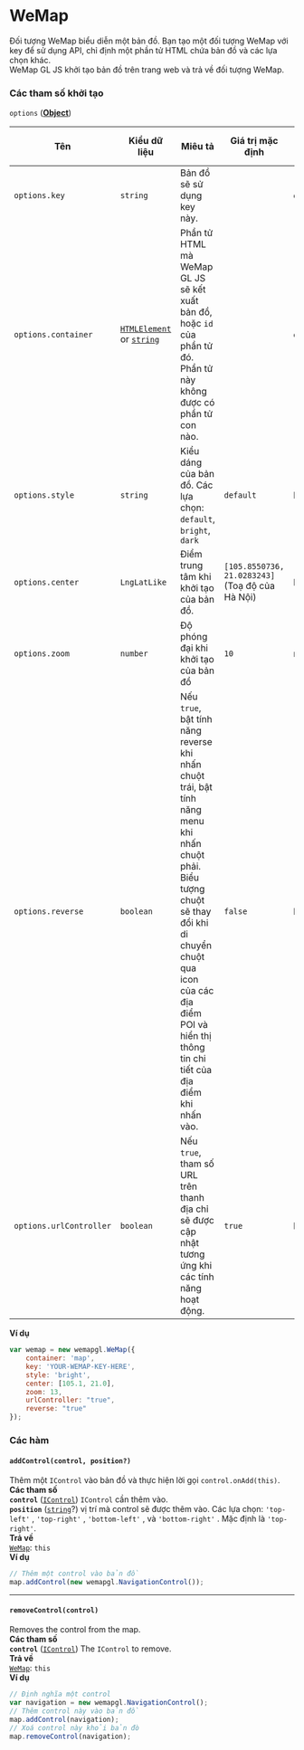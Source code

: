 # WeMap

Đối tượng WeMap biểu diễn một bản đồ. Bạn tạo một đối tượng WeMap với key để sử dụng API, chỉ định một phần tử HTML chứa bản đồ và các lựa chọn khác.  
WeMap GL JS khởi tạo bản đồ trên trang web và trả về đối tượng WeMap.

### Các tham số khởi tạo

`options` (**[Object]()**)

| Tên | Kiểu dữ liệu | Miêu tả | Giá trị mặc định | Bắt buộc có?
| ------------ | ------------ | ------------ | ------------ | ------------ 
| `options.key` | `string` | Bản đồ sẽ sử dụng key này. | | có
| `options.container` | [`HTMLElement`](https://developer.mozilla.org/docs/Web/HTML/Element) or [`string`](https://developer.mozilla.org/docs/Web/JavaScript/Reference/Global_Objects/String) | Phần tử HTML mà WeMap GL JS sẽ kết xuất bản đồ, hoặc `id` của phần tử đó. Phần tử này không được có phần tử con nào. | | có
| `options.style` | `string` | Kiểu dáng của bản đồ. Các lựa chọn: `default`, `bright`, `dark` | `default` | không
| `options.center` | `LngLatLike` | Điểm trung tâm khi khởi tạo của bản đồ. | `[105.8550736, 21.0283243]` (Toạ độ của Hà Nội) | không
| `options.zoom` | `number` | Độ phóng đại khi khởi tạo của bản đồ | `10` | no
| `options.reverse` | `boolean` | Nếu `true`, bật tính năng reverse khi nhấn chuột trái, bật tính năng menu khi nhấn chuột phải. Biểu tượng chuột sẽ thay đổi khi di chuyển chuột qua icon của các địa điểm POI và hiển thị thông tin chi tiết của địa điểm khi nhấn vào. | `false` | không
| `options.urlController` | `boolean` | Nếu `true`, tham số URL trên thanh địa chỉ sẽ được cập nhật tương ứng khi các tính năng hoạt động. | `true` | không

**Ví dụ**
```javascript
var wemap = new wemapgl.WeMap({
    container: 'map',
    key: 'YOUR-WEMAP-KEY-HERE',
    style: 'bright',
    center: [105.1, 21.0],
    zoom: 13,
    urlController: "true",
    reverse: "true"
});
```
### Các hàm

#### `addControl(control, position?)`  
Thêm một `IControl` vào bản đồ và thực hiện lời gọi `control.onAdd(this)`.  
**Các tham số**  
**`control`** ([`IControl`]()) `IControl` cần thêm vào.  
**`position`** ([`string`]()?) vị trí mà control sẽ được thêm vào. Các lựa chọn: `'top-left'` , `'top-right'` , `'bottom-left'` , và `'bottom-right'` . Mặc định là `'top-right'`.  
**Trả về**  
[`WeMap`](#wemap): `this`  
**Ví dụ**

```javascript
// Thêm một control vào bản đồ
map.addControl(new wemapgl.NavigationControl());
```

---

#### `removeControl(control)`  
Removes the control from the map.  
**Các tham số**  
**`control`** ([`IControl`]()) The `IControl` to remove.  
**Trả về**  
[`WeMap`](#wemap): `this`  
**Ví dụ**  

```javascript
// Định nghĩa một control
var navigation = new wemapgl.NavigationControl();
// Thêm control này vào bản đồ
map.addControl(navigation);
// Xoá control này khỏi bản đò
map.removeControl(navigation);
```

